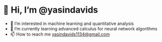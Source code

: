  # 👋 Hi, I’m @yasindavids
- 🎹 I’m interested in machine learning and quantitative analysis
- 🌱 I’m currently learning advanced calculus for neural network algorithms
- 📫 How to reach me yasindavids1134@gmail.com


<!---
yasindavids/yasindavids is a ✨ special ✨ repository because its `README.md` (this file) appears on your GitHub profile.
You can click the Preview link to take a look at your changes.
--->
